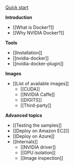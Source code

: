 [Quick start](Home#quick-start)

**Introduction**
* [[What is Docker?]]
* [[Why NVIDIA Docker?]]

**Tools**
* [[Installation]]
* [[nvidia-docker]]
* [[nvidia-docker-plugin]]

**Images**
* [[List of available images]]
  * [[CUDA]]
  * [[NVIDIA Caffe]]
  * [[DIGITS]]
  * [[Third-party]]

**Advanced topics**
* [[Testing the samples]]
* [[Deploy on Amazon EC2]]
* [[Deploy on Azure]]
* [[Internals]]
  * [[NVIDIA driver]]
  * [[GPU isolation]]
  * [[Image inspection]]